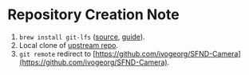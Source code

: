 # Repository Creation Note

1. `brew install git-lfs` ([source](https://git-lfs.com/), [guide](https://docs.github.com/en/repositories/working-with-files/managing-large-files)).
2. Local clone of [upstream repo](https://github.com/udacity/SFND_Camera).
3. `git remote` redirect to [https://github.com/ivogeorg/SFND-Camera](https://github.com/ivogeorg/SFND-Camera). 
